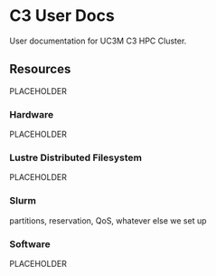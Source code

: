 # C3 User Docs
User documentation for UC3M C3 HPC Cluster.


## Resources
PLACEHOLDER

### Hardware
PLACEHOLDER

### Lustre Distributed Filesystem
PLACEHOLDER

### Slurm
partitions, reservation, QoS, whatever else we set up

### Software
PLACEHOLDER
